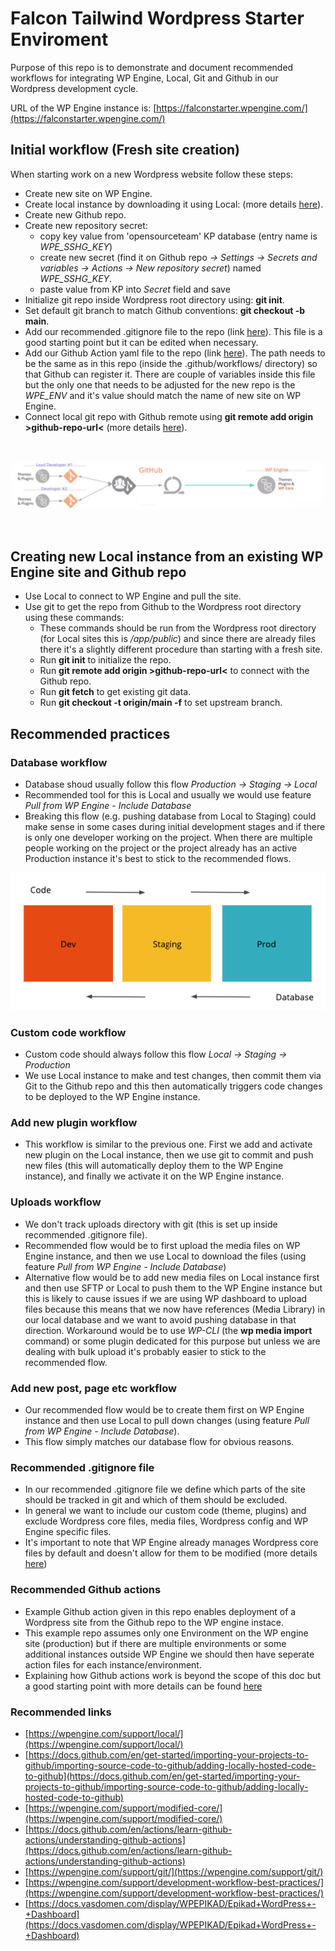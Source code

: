 # Falcon Tailwind Wordpress Starter Enviroment

Purpose of this repo is to demonstrate and document recommended workflows for integrating WP Engine, Local, Git and Github in our Wordpress development cycle.  

URL of the WP Engine instance is: [https://falconstarter.wpengine.com/](https://falconstarter.wpengine.com/)





## Initial workflow (Fresh site creation)

When starting work on a new Wordpress website follow these steps: 
- Create new site on WP Engine.
- Create local instance by downloading it using Local: (more details [here](https://wpengine.com/support/local/)).
- Create new Github repo.
- Create new repository secret:
  - copy key value from 'opensourceteam' KP database (entry name is *WPE_SSHG_KEY*)
  - create new secret (find it on Github repo *-> Settings -> Secrets and variables -> Actions -> New repository secret*) named *WPE_SSHG_KEY*.
  - paste value from KP into *Secret* field and save
- Initialize git repo inside Wordpress root directory using: **git init**.
- Set default git branch to match Github conventions: **git checkout -b main**.
- Add our recommended .gitignore file to the repo (link [here](.gitignore)). This file is a good starting point but it can be edited when necessary.
- Add our Github Action yaml file to the repo (link [here](.github/workflows/ghaction-wpengine-prod.yml)). The path needs to be the same as in this repo (inside the .github/workflows/ directory) so that Github can register it. There are couple of variables inside this file but the only one that needs to be adjusted for the new repo is the *WPE_ENV* and it's value should match the name of new site on WP Engine. 
- Connect local git repo with Github remote using **git remote add origin >github-repo-url<** (more details [here](https://docs.github.com/en/get-started/importing-your-projects-to-github/importing-source-code-to-github/adding-locally-hosted-code-to-github)).  

<br />

![flow image](/wp-flow.png)  

<br />


## Creating new Local instance from an existing WP Engine site and Github repo

- Use Local to connect to WP Engine and pull the site.
- Use git to get the repo from Github to the Wordpress root directory using these commands:
  - These commands should be run from the Wordpress root directory (for Local sites this is *<project dir>/app/public*) and since there are already files there it's a slightly different procedure than starting with a fresh site.
  - Run **git init** to initialize the repo.
  - Run **git remote add origin >github-repo-url<** to connect with the Github repo.
  - Run **git fetch** to get existing git data.
  - Run **git checkout -t origin/main -f** to set upstream branch.



## Recommended practices

### Database workflow

- Database shoud usually follow this flow *Production -> Staging -> Local*
- Recommended tool for this is Local and usually we would use feature *Pull from WP Engine - Include Database* 
- Breaking this flow (e.g. pushing database from Local to Staging) could make sense in some cases during initial development stages and if there is only one developer working on the project. When there are multiple people working on the project or the project already has an active Production instance it's best to stick to the recommended flows.

![flow image](/dev_staging_prod.webp)

### Custom code workflow

- Custom code should always follow this flow *Local -> Staging ->  Production*
- We use Local instance to make and test changes, then commit them via Git to the Github repo and this then automatically triggers code changes to be deployed to the WP Engine instance.

### Add new plugin workflow

- This workflow is similar to the previous one. First we add and activate new plugin on the Local instance, then we use git to commit and push new files (this will automatically deploy them to the WP Engine instance), and finally we activate it on the WP Engine instance.


### Uploads workflow

- We don't track uploads directory with git (this is set up inside recommended .gitignore file). 
- Recommended flow would be to first upload the media files on WP Engine instance, and then we use Local to download the files (using feature *Pull from WP Engine - Include Database*)
- Alternative flow would be to add new media files on Local instance first and then use SFTP or Local to push them to the WP Engine instance but this is likely to cause issues if we are using WP dashboard to upload files because this means that we now have references (Media Library) in our local database and we want to avoid pushing database in that direction. Workaround would be to use *WP-CLI* (the **wp media import** command) or some plugin dedicated for this purpose but unless we are dealing with bulk upload it's probably easier to stick to the recommended flow.


### Add new post, page etc workflow

- Our recommended flow would be to create them first on WP Engine instance and then use Local to pull down changes (using feature *Pull from WP Engine - Include Database*). 
- This flow simply matches our database flow for obvious reasons.


### Recommended .gitignore file

- In our recommended .gitignore file we define which parts of the site should be tracked in git and which of them should be excluded.
- In general we want to include our custom code (theme, plugins) and exclude Wordpress core files, media files, Wordpress config and WP Engine specific files.
- It's important to note that WP Engine already manages Wordpress core files by default and doesn't allow for them to be modified (more details [here](https://wpengine.com/support/modified-core/))


### Recommended Github actions

- Example Github action given in this repo enables deployment of a Wordpress site from the Github repo to the WP engine instace.
- This example repo assumes only one Environment on the WP engine site (production) but if there are multiple environments or some additional instances outside WP Engine we should then have seperate action files for each instance/environment.
- Explaining how Github actions work is beyond the scope of this doc but a good starting point with more details can be found [here](https://docs.github.com/en/actions/learn-github-actions/understanding-github-actions)


### Recommended links

- [https://wpengine.com/support/local/](https://wpengine.com/support/local/)
- [https://docs.github.com/en/get-started/importing-your-projects-to-github/importing-source-code-to-github/adding-locally-hosted-code-to-github](https://docs.github.com/en/get-started/importing-your-projects-to-github/importing-source-code-to-github/adding-locally-hosted-code-to-github)
- [https://wpengine.com/support/modified-core/](https://wpengine.com/support/modified-core/)
- [https://docs.github.com/en/actions/learn-github-actions/understanding-github-actions](https://docs.github.com/en/actions/learn-github-actions/understanding-github-actions)
- [https://wpengine.com/support/git/](https://wpengine.com/support/git/)
- [https://wpengine.com/support/development-workflow-best-practices/](https://wpengine.com/support/development-workflow-best-practices/)
- [https://docs.vasdomen.com/display/WPEPIKAD/Epikad+WordPress+-+Dashboard](https://docs.vasdomen.com/display/WPEPIKAD/Epikad+WordPress+-+Dashboard)


